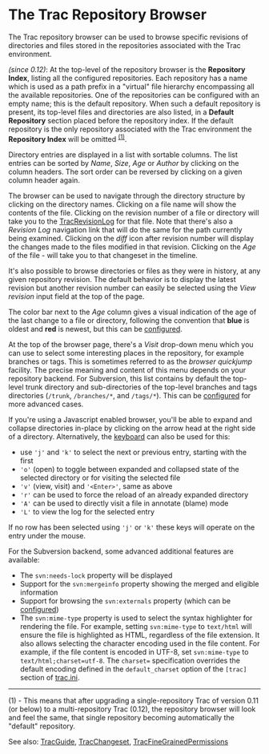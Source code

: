 # The Trac Repository Browser


The Trac repository browser can be used to browse specific revisions of directories 
and files stored in the repositories associated with the Trac environment.

*(since 0.12)*: 
At the top-level of the repository browser is the **Repository Index**, 
listing all the configured repositories. 
Each repository has a name which is used as a path prefix in a 
"virtual" file hierarchy encompassing all the available repositories.
One of the repositories can be configured with an empty name; this is the default repository.  When such a default repository is present, its top-level files and directories 
are also listed, in a **Default Repository** section placed before the 
repository index. If the default repository is the only repository associated 
with the Trac environment the **Repository Index** will be omitted <sup>[(1)](trac-browser#)</sup>.


Directory entries are displayed in a list with sortable columns. The list 
entries can be sorted by *Name*, *Size*, *Age* or *Author* by clicking on the column
headers. The sort order can be reversed by clicking on a given column
header again.


The browser can be used to navigate through the directory structure 
by clicking on the directory names. 
Clicking on a file name will show the contents of the file. 
Clicking on the revision number of a file or directory will take 
you to the [TracRevisionLog](trac-revision-log) for that file.
Note that there's also a *Revision Log* navigation link that will do the 
same for the path currently being examined.
Clicking on the *diff* icon after revision number will display the changes made 
to the files modified in that revision.
Clicking on the *Age* of the file - will take you to that changeset in the timeline.


It's also possible to browse directories or files as they were in history,
at any given repository revision. The default behavior is to display the
latest revision but another revision number can easily be selected using
the *View revision* input field at the top of the page.


The color bar next to the *Age* column gives a visual indication of the age
of the last change to a file or directory, following the convention that
**blue** is oldest and **red**
is newest, but this can be [configured](trac-ini#).


At the top of the browser page, there's a *Visit* drop-down menu which you can use 
to select some interesting places in the repository, for example branches or tags. 
This is sometimes referred to as the *browser quickjump* facility.
The precise meaning and content of this menu depends on your repository backend.
For Subversion, this list contains by default the top-level trunk directory 
and sub-directories of the top-level branches and tags directories 
(`/trunk`, `/branches/*`, and `/tags/*`).  This can be [configured](trac-ini#) 
for more advanced cases.


If you're using a Javascript enabled browser, you'll be able to expand and 
collapse directories in-place by clicking on the arrow head at the right side of a 
directory. Alternatively, the [ keyboard](http://trac.edgewall.org/intertrac/TracKeys) can also be used for this: 

- use `'j'` and `'k'` to select the next or previous entry, starting with the first
- `'o'` (open) to toggle between expanded and collapsed state of the selected 
  directory or for visiting the selected file 
- `'v'` (view, visit) and `'<Enter>'`, same as above
- `'r'` can be used to force the reload of an already expanded directory
- `'A'` can be used to directly visit a file in annotate (blame) mode
- `'L'` to view the log for the selected entry


If no row has been selected using `'j'` or `'k'` these keys will operate on the entry under the mouse.


For the Subversion backend, some advanced additional features are available:

- The `svn:needs-lock` property will be displayed
- Support for the `svn:mergeinfo` property showing the merged and eligible information
- Support for browsing the `svn:externals` property 
  (which can be [configured](trac-ini#))
- The `svn:mime-type` property is used to select the syntax highlighter for rendering 
  the file. For example, setting `svn:mime-type` to `text/html` will ensure the file is 
  highlighted as HTML, regardless of the file extension. It also allows selecting the character 
  encoding used in the file content. For example, if the file content is encoded in UTF-8, 
  set `svn:mime-type` to `text/html;charset=utf-8`. The `charset=` specification overrides the 
  default encoding defined in the `default_charset` option of the `[trac]` section 
  of [trac.ini](trac-ini#).

---

(1) -  This means that after upgrading a single-repository Trac of version 
0.11 (or below) to a multi-repository Trac (0.12), the repository browser will look and feel 
the same, that single repository becoming automatically the "default" repository.


See also: [TracGuide](trac-guide), [TracChangeset](trac-changeset), [TracFineGrainedPermissions](trac-fine-grained-permissions)